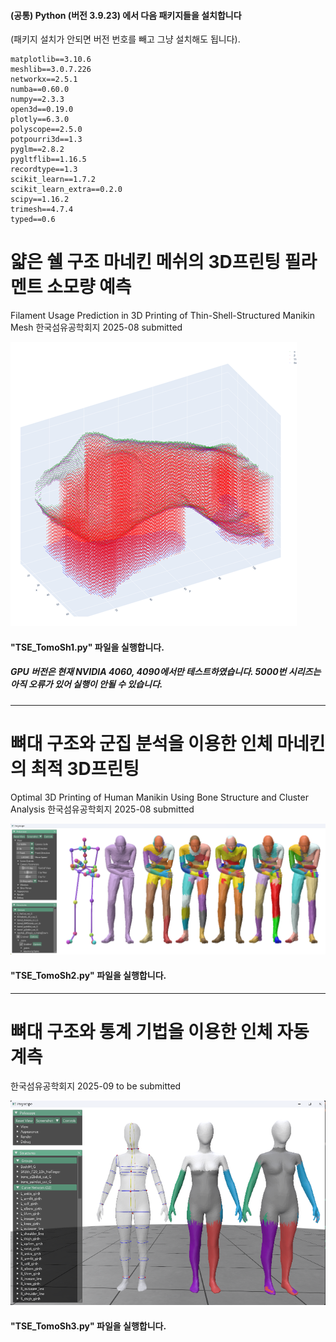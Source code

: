 #### (공통) Python (버전 3.9.23) 에서 다음 패키지들을 설치합니다
(패키지 설치가 안되면 버전 번호를 빼고 그냥 설치해도 됩니다).
```
matplotlib==3.10.6
meshlib==3.0.7.226
networkx==2.5.1
numba==0.60.0
numpy==2.3.3
open3d==0.19.0
plotly==6.3.0
polyscope==2.5.0
potpourri3d==1.3
pyglm==2.8.2
pygltflib==1.16.5
recordtype==1.3
scikit_learn==1.7.2
scikit_learn_extra==0.2.0
scipy==1.16.2
trimesh==4.7.4
typed==0.6
```

# 얇은 쉘 구조 마네킨 메쉬의 3D프린팅 필라멘트 소모량 예측
Filament Usage Prediction in 3D Printing  of Thin-Shell-Structured Manikin Mesh
한국섬유공학회지 2025-08 submitted

![sh1](pics/tomo_sh1.png)

#### "TSE_TomoSh1.py" 파일을 실행합니다.

##### GPU 버전은 현재 NVIDIA 4060, 4090에서만 테스트하였습니다. 5000번 시리즈는 아직 오류가 있어 실행이 안될 수 있습니다.

-------------
# 뼈대 구조와 군집 분석을 이용한 인체 마네킨의 최적 3D프린팅
Optimal 3D Printing of Human Manikin Using Bone Structure and Cluster Analysis
한국섬유공학회지 2025-08 submitted

![sh2](pics/tomo_sh2.png)

#### "TSE_TomoSh2.py" 파일을 실행합니다.
-------------
# 뼈대 구조와 통계 기법을 이용한 인체 자동 계측
한국섬유공학회지 2025-09 to be submitted


![sh3](pics/tomo_sh3.png)

#### "TSE_TomoSh3.py" 파일을 실행합니다.

